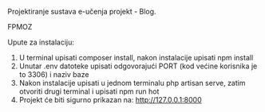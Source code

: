 Projektiranje sustava e-učenja projekt - Blog.

FPMOZ

Upute za instalaciju:

1. U terminal upisati composer install, nakon instalacije upisati npm install
2. Unutar .env datoteke upisati odgovorajući PORT (kod većine korisnika je to 3306) i naziv baze
3. Nakon instalacije upisati u jednom terminalu php artisan serve, zatim otvoriti drugi terminal i upisati npm run hot 
4. Projekt će biti sigurno prikazan na: http://127.0.0.1:8000
